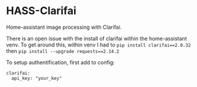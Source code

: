 # HASS-Clarifai
Home-assistant image processing with Clarifai.

There is an open issue with the install of clarifai within the home-assistant venv. To get around this, within venv I had to `pip install clarifai==2.0.32`
then `pip install --upgrade requests==2.14.2`

To setup authentification, first add to config:
```
clarifai:
  api_key: "your_key"
```
